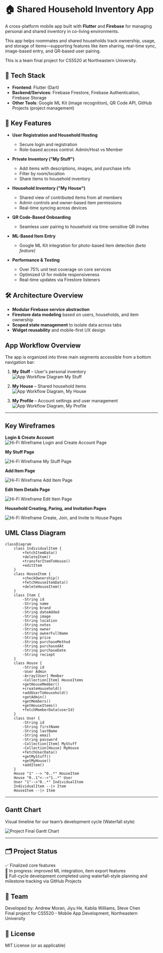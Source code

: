 # 🏠 Shared Household Inventory App

A cross-platform mobile app built with **Flutter** and **Firebase** for managing personal and shared inventory in co-living environments.

This app helps roommates and shared households track ownership, usage, and storage of items—supporting features like item sharing, real-time sync, image-based entry, and QR-based user pairing.

This is a team final project for CS5520 at Northeastern University.

## 🚀 Tech Stack

- **Frontend**: Flutter (Dart)
- **Backend/Services**: Firebase Firestore, Firebase Authentication, Firebase Storage
- **Other Tools**: Google ML Kit (image recognition), QR Code API, GitHub Projects (project management)


## 🧩 Key Features

- **User Registration and Household Hosting**
  - Secure login and registration
  - Role-based access control: Admin/Host vs Member

- **Private Inventory ("My Stuff")**
  - Add items with descriptions, images, and purchase info
  - Filter by room/location
  - Share items to household inventory

- **Household Inventory ("My House")**
  - Shared view of contributed items from all members
  - Admin controls and owner-based item permissions
  - Real-time syncing across devices

- **QR Code-Based Onboarding**
  - Seamless user pairing to household via time-sensitive QR invites

- **ML-Based Item Entry**
  - Google ML Kit integration for photo-based item detection *(beta feature)*

- **Performance & Testing**
  - Over 75% unit test coverage on core services
  - Optimized UI for mobile responsiveness
  - Real-time updates via Firestore listeners


## 🛠 Architecture Overview

- **Modular Firebase service abstraction**
- **Firestore data modeling** based on users, households, and item ownership
- **Scoped state management** to isolate data across tabs
- **Widget reusability** and mobile-first UX design


## App Workflow Overview

The app is organized into three main segments accessible from a bottom navigation bar:

1. **My Stuff** – User's personal inventory  
![App Workflow Diagram My Stuff](/documentation/AppFlow_MyStuff_Final.png) 

2. **My House** – Shared household items 
![App Workflow Diagram, My House](/documentation/AppFlow_MyHouse_Final.png) 

3. **My Profile** – Account settings and user management 
![App Workflow Diagram, My Profile](/documentation/AppFlow_MyProfile_Final.png)  

---

## Key Wireframes  

**Login & Create Account**  
![Hi-Fi Wireframe Login and Create Account Page](/documentation/HFWF_Login_CreateAccount.png)  

**My Stuff Page**

![Hi-Fi Wireframe My Stuff Page](/documentation/HFWF_MyStuff.png)  

**Add Item Page**

![Hi-Fi Wireframe Add Item Page](/documentation/HFWF_AddItem.png)  

**Edit Item Details Page**

![Hi-Fi Wireframe Edit Item Page](/documentation/HFWF_EditItem.png)  

**Household Creating, Paring, and Invitation Pages**

![Hi-Fi Wireframe Create, Join, and Invite to House Pages](/documentation/HFWF_CreateJoinInviteHouse.png)  


## UML Class Diagram  

```mermaid
classDiagram
    class IndividualItem {
        +fetchItemData()
        +deleteItem()
        +transferItemToHouse()
        +editItem
    }
    class HouseItem {
        +checkOwnership()
        +fetchHouseItemData()
        +deleteHouseItem()
    }
    class Item {
        -String id
        -String name
        -String brand
        -String dateAdded
        -String image
        -String location
        -String notes
        -String owner
        -String ownerFullName
        -String price
        -String purchaseMethod
        -String purchasedAt
        -String purchaseDate
        -String reciept
    }
    class House {
        -String id
        -User Admin
        -Array[User] Member
        -Collection[Item] HouseItems
        +getHouseMember()
        +createHousehold()
        +addUserToHousehold()
        +getAdmin()
        +getMembers()
        +getHouseItems()
        +fetchMemberData(userId)
    }  
    class User {
        -String id
        -String firstName
        -String lastName
        -String email
        -String password
        -Collection[Item] MyStuff
        -Collection[House] MyHouse
        +fetchUserData()
        +getMyStuff()
        +getMyHouse()
        +addItem()
    }
    House "1" --> "0..*" HouseItem
    House "0..1"<-->"1..*" User
    User "1"-->"0..*" IndividualItem
    IndividualItem --|> Item
    HouseItem --|> Item
```

---

## Gantt Chart  

Visual timeline for our team’s development cycle (Waterfall style)

![Project Final Gantt Chart](documentation/GanttChart_Final.png)  

---

## 🗂 Project Status

✅ Finalized core features  
🧪 In progress: improved ML integration, item export features  
🧱 Full-cycle development completed using waterfall-style planning and milestone tracking via GitHub Projects

## 👥 Team

Developed by: Andrew Moran, Jiyu He, Kabila Williams, Steve Chen  
Final project for CS5520 - Mobile App Development, Northeastern University

## 🔗 License

MIT License (or as applicable)


